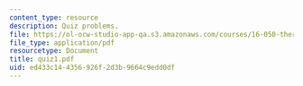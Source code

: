 ```yaml
---
content_type: resource
description: Quiz problems.
file: https://ol-ocw-studio-app-qa.s3.amazonaws.com/courses/16-050-thermal-energy-fall-2002/ed433c144356926f2d3b9664c9edd0df_quiz1.pdf
file_type: application/pdf
resourcetype: Document
title: quiz1.pdf
uid: ed433c14-4356-926f-2d3b-9664c9edd0df
---
```

